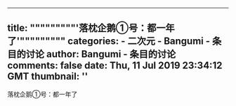 
---
title: """""""""'落枕企鹅①号：都一年了'"""""""""
categories: 
    - 二次元
    - Bangumi - 条目的讨论
author: Bangumi - 条目的讨论
comments: false
date: Thu, 11 Jul 2019 23:34:12 GMT
thumbnail: ''
---

<div>   
落枕企鹅①号：都一年了  
</div>
            